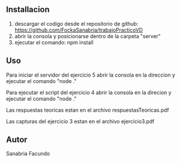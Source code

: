 

## Installacion

1. descargar el codigo desde el repositorio de github: https://github.com/FockaSanabria/trabajoPracticoVD
2. abrir la consola y posicionarse dentro de la carpeta "server"
3. ejecutar el comando: npm install 

## Uso

Para iniciar el servidor del ejercicio 5 abrir la consola en la direccion y ejecutar el comando "node ."

Para ejecutar el script del ejercicio 4 abrir la consola en la direcion y ejecutar el comando "node ."

Las respuestas teoricas estan en el archivo respuestasTeoricas.pdf

Las capturas del ejercicio 3 estan en el archivo ejercicio3.pdf


## Autor
Sanabria Facundo